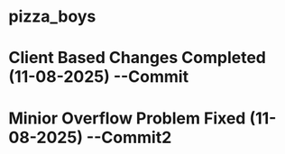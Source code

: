 # pizza_boys

# Client Based Changes Completed (11-08-2025)  --Commit
# Minior Overflow Problem Fixed (11-08-2025)  --Commit2
